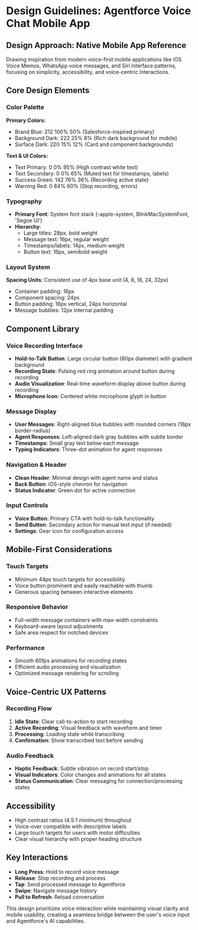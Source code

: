 # Design Guidelines: Agentforce Voice Chat Mobile App

## Design Approach: Native Mobile App Reference
Drawing inspiration from modern voice-first mobile applications like iOS Voice Memos, WhatsApp voice messages, and Siri interface patterns, focusing on simplicity, accessibility, and voice-centric interactions.

## Core Design Elements

### Color Palette
**Primary Colors:**
- Brand Blue: 212 100% 50% (Salesforce-inspired primary)
- Background Dark: 222 25% 8% (Rich dark background for mobile)
- Surface Dark: 220 15% 12% (Card and component backgrounds)

**Text & UI Colors:**
- Text Primary: 0 0% 95% (High contrast white text)
- Text Secondary: 0 0% 65% (Muted text for timestamps, labels)
- Success Green: 142 76% 36% (Recording active state)
- Warning Red: 0 84% 60% (Stop recording, errors)

### Typography
- **Primary Font**: System font stack (-apple-system, BlinkMacSystemFont, 'Segoe UI')
- **Hierarchy**: 
  - Large titles: 28px, bold weight
  - Message text: 16px, regular weight
  - Timestamps/labels: 14px, medium weight
  - Button text: 16px, semibold weight

### Layout System
**Spacing Units**: Consistent use of 4px base unit (4, 8, 16, 24, 32px)
- Container padding: 16px
- Component spacing: 24px
- Button padding: 16px vertical, 24px horizontal
- Message bubbles: 12px internal padding

## Component Library

### Voice Recording Interface
- **Hold-to-Talk Button**: Large circular button (80px diameter) with gradient background
- **Recording State**: Pulsing red ring animation around button during recording
- **Audio Visualization**: Real-time waveform display above button during recording
- **Microphone Icon**: Centered white microphone glyph in button

### Message Display
- **User Messages**: Right-aligned blue bubbles with rounded corners (16px border-radius)
- **Agent Responses**: Left-aligned dark gray bubbles with subtle border
- **Timestamps**: Small gray text below each message
- **Typing Indicators**: Three-dot animation for agent responses

### Navigation & Header
- **Clean Header**: Minimal design with agent name and status
- **Back Button**: iOS-style chevron for navigation
- **Status Indicator**: Green dot for active connection

### Input Controls
- **Voice Button**: Primary CTA with hold-to-talk functionality
- **Send Button**: Secondary action for manual text input (if needed)
- **Settings**: Gear icon for configuration access

## Mobile-First Considerations

### Touch Targets
- Minimum 44px touch targets for accessibility
- Voice button prominent and easily reachable with thumb
- Generous spacing between interactive elements

### Responsive Behavior
- Full-width message containers with max-width constraints
- Keyboard-aware layout adjustments
- Safe area respect for notched devices

### Performance
- Smooth 60fps animations for recording states
- Efficient audio processing and visualization
- Optimized message rendering for scrolling

## Voice-Centric UX Patterns

### Recording Flow
1. **Idle State**: Clear call-to-action to start recording
2. **Active Recording**: Visual feedback with waveform and timer
3. **Processing**: Loading state while transcribing
4. **Confirmation**: Show transcribed text before sending

### Audio Feedback
- **Haptic Feedback**: Subtle vibration on record start/stop
- **Visual Indicators**: Color changes and animations for all states
- **Status Communication**: Clear messaging for connection/processing states

## Accessibility
- High contrast ratios (4.5:1 minimum) throughout
- Voice-over compatible with descriptive labels
- Large touch targets for users with motor difficulties
- Clear visual hierarchy with proper heading structure

## Key Interactions
- **Long Press**: Hold to record voice message
- **Release**: Stop recording and process
- **Tap**: Send processed message to Agentforce
- **Swipe**: Navigate message history
- **Pull to Refresh**: Reload conversation

This design prioritizes voice interaction while maintaining visual clarity and mobile usability, creating a seamless bridge between the user's voice input and Agentforce's AI capabilities.